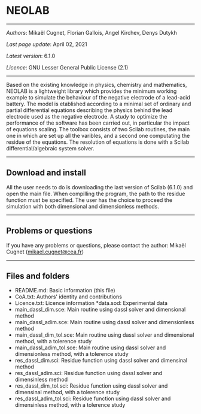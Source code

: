# NEOLAB

---

*Authors*: Mikaël Cugnet, Florian Gallois, Angel Kirchev, Denys Dutykh

*Last page update*: April 02, 2021

*Latest version*: 6.1.0

*Licence*: GNU Lesser General Public License (2.1)

---

Based on the existing knowledge in physics, chemistry and mathematics, 
NEOLAB is a lightweight library which provides the minimum working example to simulate the behaviour of the negative electrode of a lead-acid battery.
The model is etablished according to a minimal set of ordinary and partial differential equations describing the physics 
behind the lead electrode used as the negative electrode. A study to optimize the performance of the software has been carried out, in particular the impact 
of equations scaling. 
The toolbox consists of two Scilab routines, the main one in which are set up all the varibles, and a second one computating the residue of the equations.
The resolution of equations is done with a Scilab differential/algebraic system solver.

---

## Download and install
All the user needs to do is downloading the last version of Scilab (6.1.0) and open the main file. When compilling the program, 
the path to the residue function must be specified. The user has the choice to proceed the simulation with both dimensional and dimensionless methods. 

---

## Problems or questions
If you have any problems or questions, please contact the author: Mikaël Cugnet (mikael.cugnet@cea.fr)

---

## Files and folders
* README.md: Basic information (this file)
* CoA.txt: Authors' identity and contributions
* Licence.txt: Licence information
*data.sod: Experimental data
* main_dassl_dim.sce: Main routine using dassl solver and dimensional method 
* main_dassl_adim.sce: Main routine using dassl solver and dimensionless method
* main_dassl_dim_tol.sce: Main routine using dassl solver and dimensional method, with a tolerence study
* main_dassl_adim_tol.sce: Main routine using dassl solver and dimensionless method, with a tolerence study
* res_dassl_dim.sci: Residue function using dassl solver and dimensinal method
* res_dassl_adim.sci: Residue function using dassl solver and dimensinless method
* res_dassl_dim_tol.sci: Residue function using dassl solver and dimensinal method, with a tolerence study
* res_dassl_adim_tol.sci: Residue function using dassl solver and dimensinless method, with a tolerence study